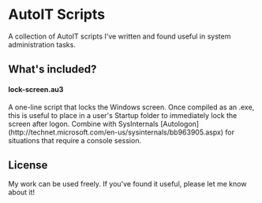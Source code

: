 <h1>AutoIT Scripts</h1>

<p>A collection of AutoIT scripts I've written and found useful in system administration tasks.</p>

<h2>What's included?</h2>

<h4>lock-screen.au3</h4>

<p>A one-line script that locks the Windows screen. Once compiled as an .exe, this is useful to place in a user's Startup folder to immediately lock the screen after logon. Combine with SysInternals [Autologon](http://technet.microsoft.com/en-us/sysinternals/bb963905.aspx) for situations that require a console session.</p>

<h2>License</h2>

<p>My work can be used freely. If you've found it useful, please let me know about it!</p>